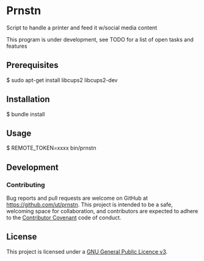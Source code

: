 # Prnstn

Script to handle a printer and feed it w/social media content

This program is under development, see TODO for a list of open tasks and features

## Prerequisites

$ sudo apt-get install libcups2 libcups2-dev

## Installation

$ bundle install

## Usage

$ REMOTE_TOKEN=xxxx bin/prnstn

## Development

### Contributing

Bug reports and pull requests are welcome on GitHub at https://github.com/ut/prnstn. This project is intended to be a safe, welcoming space for collaboration, and contributors are expected to adhere to the [Contributor Covenant](http://contributor-covenant.org) code of conduct.

## License

This project is licensed under a [GNU General Public Licence v3](LICENSE.txt).

